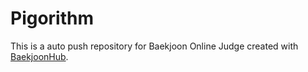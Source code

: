 # Pigorithm
This is a auto push repository for Baekjoon Online Judge created with [BaekjoonHub](https://github.com/BaekjoonHub/BaekjoonHub).
